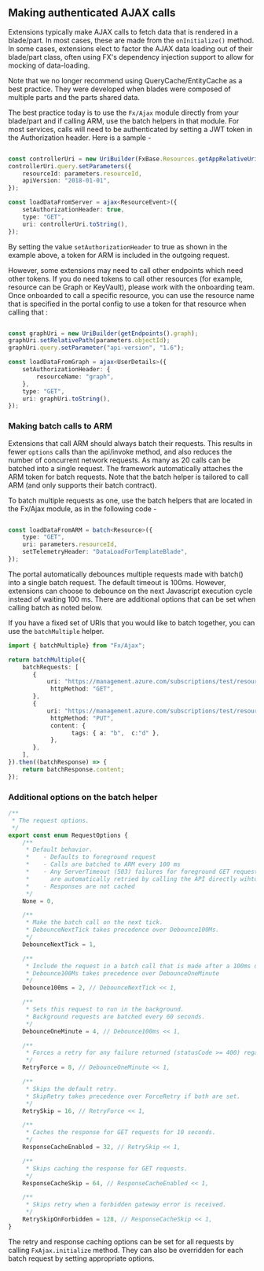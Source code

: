 <a name="making-authenticated-ajax-calls"></a>
## Making authenticated AJAX calls

Extensions typically make AJAX calls to fetch data that is rendered in a blade/part. In most cases, these are made from the `onInitialize()` method. In some cases, extensions elect to factor the AJAX data loading out of their blade/part class, often using FX's dependency injection support to allow for mocking of data-loading.

Note that we no longer recommend using QueryCache/EntityCache as a best practice. They were developed when blades were composed of multiple parts and the parts shared data.

The best practice today is to use the `Fx/Ajax` module directly from your blade/part and if calling ARM, use the batch helpers in that module. For most services, calls will need to be authenticated by setting a  JWT token in the Authorization header. Here is a sample -

```typescript

const controllerUri = new UriBuilder(FxBase.Resources.getAppRelativeUri("/api/LoadData"));
controllerUri.query.setParameters({
    resourceId: parameters.resourceId,
    apiVersion: "2018-01-01",
});

const loadDataFromServer = ajax<ResourceEvent>({
    setAuthorizationHeader: true,
    type: "GET",
    uri: controllerUri.toString(),
});

```

By setting the value `setAuthorizationHeader` to true as shown in the example above, a token for ARM is included in the outgoing request.

However, some extensions may need to call other endpoints which need other tokens. If you do need tokens to call other resources (for example, resource can be Graph or KeyVault), please work with the onboarding team. Once onboarded to call a specific resource, you can use the resource name that is specified in the portal config to use a token for that resource when calling that :

```typescript

const graphUri = new UriBuilder(getEndpoints().graph);
graphUri.setRelativePath(parameters.objectId);
graphUri.query.setParameter("api-version", "1.6");

const loadDataFromGraph = ajax<UserDetails>({
    setAuthorizationHeader: {
        resourceName: "graph",
    },
    type: "GET",
    uri: graphUri.toString(),
});

```

<a name="making-authenticated-ajax-calls-making-batch-calls-to-arm"></a>
### Making batch calls to ARM

Extensions that call ARM should always batch their requests. This results in fewer `options` calls than the api/invoke method, and also reduces the number of concurrent network requests. As many as 20 calls can be batched into a single request. The framework automatically attaches the ARM token for batch requests. Note that the batch helper is tailored to call ARM (and only supports their batch contract).

To batch multiple requests as one, use the batch helpers that are located in the Fx/Ajax module, as in the following code -

```typescript

const loadDataFromARM = batch<Resource>({
    type: "GET",
    uri: parameters.resourceId,
    setTelemetryHeader: "DataLoadForTemplateBlade",
});

```

The portal automatically debounces multiple requests made with batch() into a single batch request. The default timeout is 100ms. However, extensions can choose to debounce on the next Javascript execution cycle instead of waiting 100 ms. There are additional options that can be set when calling batch as noted below.

If you have a fixed set of URIs that you would like to batch together, you can use the `batchMultiple` helper.

```ts
import { batchMultiple} from "Fx/Ajax";

return batchMultiple({
    batchRequests: [
       {
           uri: "https://management.azure.com/subscriptions/test/resourcegroups?api-version=2014-04-01-preview",
            httpMethod: "GET",
       },
       {
           uri: "https://management.azure.com/subscriptions/test/resourcegroups?api-version=2014-04-01-preview",
            httpMethod: "PUT",
            content: {
                  tags: { a: "b",  c:"d" },
            },
       },
    ],
}).then((batchResponse) => {
    return batchResponse.content;
});

```
<a name="making-authenticated-ajax-calls-additional-options-on-the-batch-helper"></a>
### Additional options on the batch helper

```ts
/**
 * The request options.
 */
export const enum RequestOptions {
    /**
     * Default behavior.
     *    - Defaults to foreground request
     *    - Calls are batched to ARM every 100 ms
     *    - Any ServerTimeout (503) failures for foreground GET requests
     *      are automatically retried by calling the API directly wihtout batch
     *    - Responses are not cached
     */
    None = 0,

    /**
     * Make the batch call on the next tick.
     * DebounceNextTick takes precedence over Debounce100Ms.
     */
    DebounceNextTick = 1,

    /**
     * Include the request in a batch call that is made after a 100ms delay.
     * Debounce100Ms takes precedence over DebounceOneMinute
     */
    Debounce100ms = 2, // DebounceNextTick << 1,

    /**
     * Sets this request to run in the background.
     * Background requests are batched every 60 seconds.
     */
    DebounceOneMinute = 4, // Debounce100ms << 1,

    /**
     * Forces a retry for any failure returned (statusCode >= 400) regardless of the HTTP method.
     */
    RetryForce = 8, // DebounceOneMinute << 1,

    /**
     * Skips the default retry.
     * SkipRetry takes precedence over ForceRetry if both are set.
     */
    RetrySkip = 16, // RetryForce << 1,

    /**
     * Caches the response for GET requests for 10 seconds.
     */
    ResponseCacheEnabled = 32, // RetrySkip << 1,

    /**
     * Skips caching the response for GET requests.
     */
    ResponseCacheSkip = 64, // ResponseCacheEnabled << 1,

    /**
     * Skips retry when a forbidden gateway error is received.
     */
    RetrySkipOnForbidden = 128, // ResponseCacheSkip << 1,
}
```

The retry and response caching options can be set for all requests by calling `FxAjax.initialize` method. They can also be overridden for each batch request by setting appropriate options.